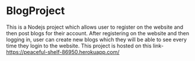 # BlogProject
This is a Nodejs project which allows user to register on the website and then post blogs for their account. After registering on the website and then logging in, user can create new blogs which they will be able to see every time they login to the website.
This project is hosted on this link- https://peaceful-shelf-86950.herokuapp.com/
